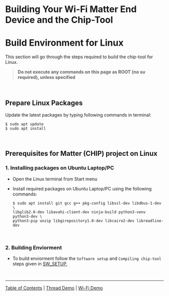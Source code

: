 # Building Your Wi-Fi Matter End Device and the Chip-Tool

# Build Environment for Linux

This section will go through the steps required to build the chip-tool for Linux.

> **Do not execute any commands on this page as ROOT (no _su_ required), unless
> specified**

<br>

## Prepare Linux Packages

Update the latest packages by typing following commands in terminal:

```shell
$ sudo apt update
$ sudo apt install
```
<br>

## Prerequisites for Matter (CHIP) project on Linux

### 1. Installing packages on Ubuntu Laptop/PC

-   Open the Linux terminal from Start menu
-   Install required packages on Ubuntu Laptop/PC using the following commands:

    ```shell
    $ sudo apt install git gcc g++ pkg-config libssl-dev libdbus-1-dev \
    libglib2.0-dev libavahi-client-dev ninja-build python3-venv python3-dev \
    python3-pip unzip libgirepository1.0-dev libcairo2-dev libreadline-dev
    ```
    <br>
### 2. Building Enviorment

-    To build enviorment follow the `Software setup` and `Compiling chip-tool` steps given in [SW_SETUP](./SW_SETUP.md),

<br>

---

[Table of Contents](../README.md) | [Thread Demo](../thread/DEMO_OVERVIEW.md) |
[Wi-Fi Demo](./DEMO_OVERVIEW.md)
